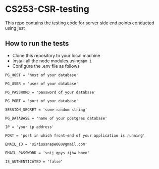 # CS253-CSR-testing
This repo contains the testing code for server side end points conducted using jest

## How to run the tests

- Clone this repository to your local machine
- Install all the node modules using`npm i`
- Configure the .env file as follows

`PG_HOST = 'host of your database'`

`PG_USER = 'user of your database'`

`PG_PASSWORD = 'password of your database'`

`PG_PORT = 'port of your database'`

`SESSION_SECRET = 'some random string'`

`PG_DATABASE = 'name of your postgres database'`

`IP = 'your ip address'`

`PORT = 'port in which front-end of your application is running'`

`EMAIL_ID = 'siriussnape880@gmail.com'`

`EMAIL_PASSWORD = 'snij qpys ijhw boeo'`

`IS_AUTHENTICATED = 'false'`
